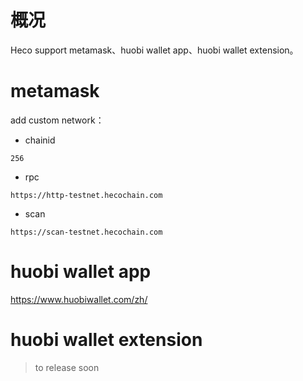 # 概况

Heco support metamask、huobi wallet app、huobi wallet extension。

# metamask

add custom network：

* chainid

```
256
```
* rpc
```
https://http-testnet.hecochain.com
```
* scan
```
https://scan-testnet.hecochain.com
```

# huobi wallet app

https://www.huobiwallet.com/zh/

# huobi wallet extension

> to release soon
